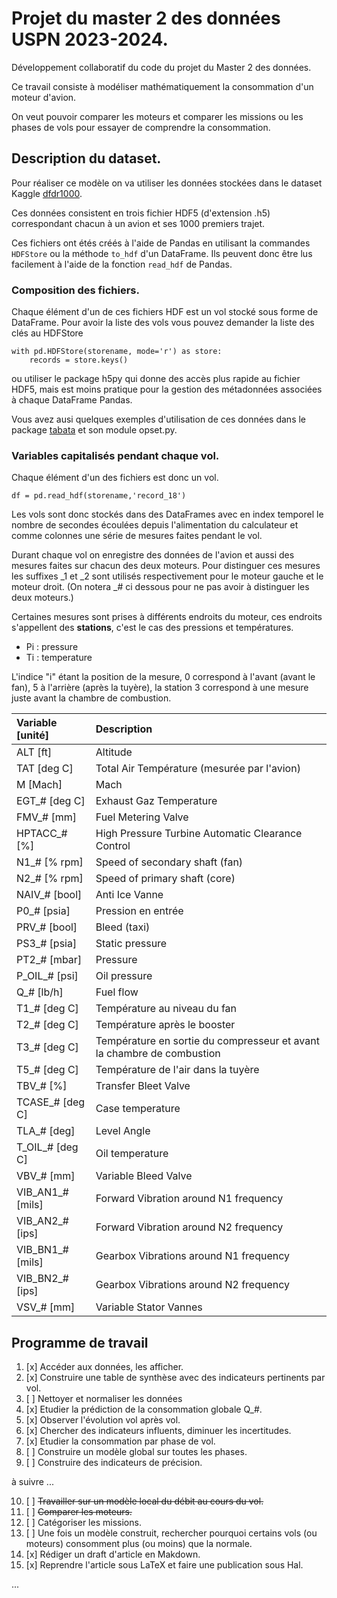 # Projet du master 2 des données USPN 2023-2024.

Développement collaboratif du code du projet du Master 2 des données.

Ce travail consiste à modéliser mathématiquement la consommation d'un moteur d'avion. 

On veut pouvoir comparer les moteurs et comparer les missions ou les phases de vols pour essayer de comprendre la consommation.

## Description du dataset.

Pour réaliser ce modèle on va utiliser les données stockées dans le dataset Kaggle [dfdr1000](https://www.kaggle.com/datasets/jrmlac/dfdr1000).

Ces données consistent en trois fichier HDF5 (d'extension .h5) correspondant chacun à un avion et ses 1000 premiers trajet.

Ces fichiers ont étés créés à l'aide de Pandas en utilisant la commandes `HDFStore` ou la méthode `to_hdf` d'un DataFrame. Ils peuvent donc être lus facilement à l'aide de la fonction `read_hdf` de Pandas.

### Composition des fichiers.

Chaque élément d'un de ces fichiers HDF est un vol stocké sous forme de DataFrame. Pour avoir la liste des vols vous pouvez demander la liste des clés au HDFStore

    with pd.HDFStore(storename, mode='r') as store:
        records = store.keys()

ou utiliser le package h5py qui donne des accès plus rapide au fichier HDF5, mais est moins pratique pour la gestion des métadonnées associées à chaque DataFrame Pandas.

Vous avez ausi quelques exemples d'utilisation de ces données dans le package [tabata](https://github.com/jee51/tabata) et son module opset.py.

### Variables capitalisés pendant chaque vol.

Chaque élément d'un des fichiers est donc un vol.

    df = pd.read_hdf(storename,'record_18')

Les vols sont donc stockés dans des DataFrames avec en index temporel le nombre de secondes écoulées depuis l'alimentation du calculateur et comme colonnes une série de mesures faites pendant le vol.

Durant chaque vol on enregistre des données de l'avion et aussi des mesures faites sur chacun des deux moteurs. Pour distinguer ces mesures les suffixes _1 et _2 sont utilisés respectivement pour le moteur gauche et le moteur droit. (On notera _# ci dessous pour ne pas avoir à distinguer les deux moteurs.)

Certaines mesures sont prises à différents endroits du moteur, ces endroits s'appellent des **stations**, c'est le cas des pressions et températures.

* Pi : pressure
* Ti : temperature

L'indice "i" étant la position de la mesure, 0 correspond à l'avant (avant le fan), 5 à l'arrière (après la tuyère), la station 3 correspond à une mesure juste avant la chambre de combustion.

| Variable [unité] | Description |
|:---------|:------------|
| ALT [ft] | Altitude |
| TAT [deg C] | Total Air Température (mesurée par l'avion) |
| M [Mach] | Mach |
| EGT_# [deg C] | Exhaust Gaz Temperature |
| FMV_# [mm] | Fuel Metering Valve |
| HPTACC_# [%] | High Pressure Turbine Automatic Clearance Control
| N1_# [% rpm] | Speed of secondary shaft (fan) |
| N2_# [% rpm] | Speed of primary shaft (core) |
| NAIV_# [bool] | Anti Ice Vanne |
| P0_# [psia] | Pression en entrée |
| PRV_# [bool] | Bleed (taxi) |
| PS3_# [psia] | Static pressure |
| PT2_# [mbar] | Pressure |
| P_OIL_# [psi] | Oil pressure |
| Q_# [lb/h] | Fuel flow |
| T1_# [deg C] | Température au niveau du fan |
| T2_# [deg C] | Température après le booster |
| T3_# [deg C] | Température en sortie du compresseur et avant la chambre de combustion |
| T5_# [deg C] | Température de l'air dans la tuyère |
| TBV_# [%] | Transfer Bleet Valve |
| TCASE_# [deg C] | Case temperature |
| TLA_# [deg] | Level Angle |
| T_OIL_# [deg C] | Oil temperature |
| VBV_# [mm] | Variable Bleed Valve |
| VIB_AN1_# [mils] | Forward Vibration around N1 frequency |
| VIB_AN2_# [ips] | Forward Vibration around N2 frequency |
| VIB_BN1_# [mils] | Gearbox Vibrations around N1 frequency |
| VIB_BN2_# [ips] | Gearbox Vibrations around N2 frequency |
| VSV_# [mm] | Variable Stator Vannes |

## Programme de travail

1. [x] Accéder aux données, les afficher.
2. [x] Construire une table de synthèse avec des indicateurs pertinents par vol.
3. [ ] Nettoyer et normaliser les données
4. [x] Etudier la prédiction de la consommation globale Q_#.
5. [x] Observer l'évolution vol après vol.
6. [x] Chercher des indicateurs influents, diminuer les incertitudes.
7. [x] Etudier la consommation par phase de vol.
8. [ ] Construire un modèle global sur toutes les phases.
9. [ ] Construire des indicateurs de précision.

à suivre ...

10. [ ] ~~Travailler sur un modèle local du débit au cours du vol.~~
11. [ ] ~~Comparer les moteurs.~~
12. [ ] Catégoriser les missions.
13. [ ] Une fois un modèle construit, rechercher pourquoi certains vols (ou moteurs) consomment plus (ou moins) que la normale.
14. [x] Rédiger un draft d'article en Makdown.
15. [x] Reprendre l'article sous LaTeX et faire une publication sous Hal.

...
